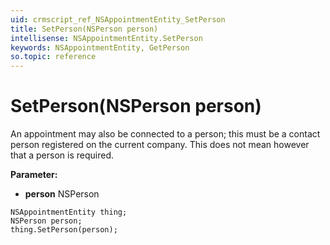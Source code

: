 ```yaml
---
uid: crmscript_ref_NSAppointmentEntity_SetPerson
title: SetPerson(NSPerson person)
intellisense: NSAppointmentEntity.SetPerson
keywords: NSAppointmentEntity, GetPerson
so.topic: reference
---
```


# SetPerson(NSPerson person)

An appointment may also be connected to a person; this must be a contact person registered on the current company. This does not mean however that a person is required.

**Parameter:** 
* **person** NSPerson

```crmscript
NSAppointmentEntity thing;
NSPerson person;
thing.SetPerson(person);
```

